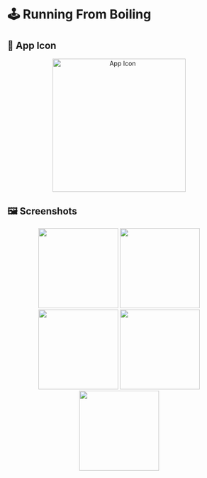 # 🕹️ Running From Boiling

## 📱 App Icon

<p align="center">
  <img width="300" src="https://github.com/user-attachments/assets/70736a93-0af9-4ec4-ae62-2c01c63afea8" alt="App Icon" />
</p>

## 🖼️ Screenshots

<p align="center">
  <img width="180" src="https://github.com/user-attachments/assets/b19b0e0f-589d-4cd0-9564-fd93c497d777" />
  <img width="180" src="https://github.com/user-attachments/assets/3c92f3d7-aa73-4959-91bc-eb00fea99560" />
  <img width="180" src="https://github.com/user-attachments/assets/8d55120e-3720-4f0f-9c78-454810982fe1" />
  <img width="180" src="https://github.com/user-attachments/assets/c99d8d3a-867a-4407-ad4a-041785a4628f" />
  <img width="180" src="https://github.com/user-attachments/assets/1bebedfd-b52a-48dc-aa85-a69eda604999" />
</p>
